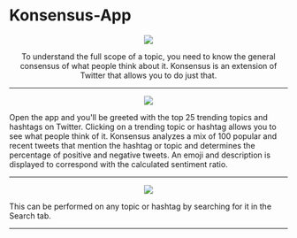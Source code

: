 # Konsensus-App

<p align="center">
<img src="https://github.com/drkuster/Konsensus-App/blob/master/Konsensus_Screenshots/launch-screen.png?raw=true">
</p>

<p align="center">
To understand the full scope of a topic, you need to know the general consensus of what people think about it. Konsensus is an extension of Twitter that allows you to do just that. 

--------------------------------------------------------------------------------------------------------------------------------------------

<p align="center">
  <img src="https://github.com/drkuster/Konsensus-App/blob/master/Konsensus_Screenshots/trend-screen.png?raw=true">
</p>

Open the app and you'll be greeted with the top 25 trending topics and hashtags on Twitter. Clicking on a trending topic or hashtag allows you to see what people think of it. Konsensus analyzes a mix of 100 popular and recent tweets that mention the hashtag or topic and determines the percentage of positive and negative tweets. An emoji and description is displayed to correspond with the calculated sentiment ratio. 

--------------------------------------------------------------------------------------------------------------------------------------------

<p align="center">
  <img src="https://github.com/drkuster/Konsensus-App/blob/master/Konsensus_Screenshots/result-screen.png?raw=true">
</p>

This can be performed on any topic or hashtag by searching for it in the Search tab.
</p>

--------------------------------------------------------------------------------------------------------------------------------------------
